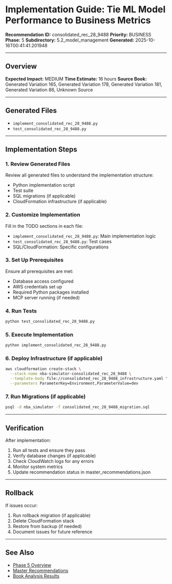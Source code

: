 # Implementation Guide: Tie ML Model Performance to Business Metrics

**Recommendation ID:** consolidated_rec_28_9488
**Priority:** BUSINESS
**Phase:** 5
**Subdirectory:** 5.2_model_management
**Generated:** 2025-10-16T00:41:41.201948

---

## Overview



**Expected Impact:** MEDIUM
**Time Estimate:** 16 hours
**Source Book:** Generated Variation 165, Generated Variation 178, Generated Variation 181, Generated Variation 86, Unknown Source

---

## Generated Files

- `implement_consolidated_rec_28_9488.py`
- `test_consolidated_rec_28_9488.py`

---

## Implementation Steps

### 1. Review Generated Files

Review all generated files to understand the implementation structure:
- Python implementation script
- Test suite
- SQL migrations (if applicable)
- CloudFormation infrastructure (if applicable)

### 2. Customize Implementation

Fill in the TODO sections in each file:
- `implement_consolidated_rec_28_9488.py`: Main implementation logic
- `test_consolidated_rec_28_9488.py`: Test cases
- SQL/CloudFormation: Specific configurations

### 3. Set Up Prerequisites

Ensure all prerequisites are met:
- Database access configured
- AWS credentials set up
- Required Python packages installed
- MCP server running (if needed)

### 4. Run Tests

```bash
python test_consolidated_rec_28_9488.py
```

### 5. Execute Implementation

```bash
python implement_consolidated_rec_28_9488.py
```

### 6. Deploy Infrastructure (if applicable)

```bash
aws cloudformation create-stack \
  --stack-name nba-simulator-consolidated_rec_28_9488 \
  --template-body file://consolidated_rec_28_9488_infrastructure.yaml \
  --parameters ParameterKey=Environment,ParameterValue=dev
```

### 7. Run Migrations (if applicable)

```bash
psql -d nba_simulator -f consolidated_rec_28_9488_migration.sql
```

---

## Verification

After implementation:
1. Run all tests and ensure they pass
2. Verify database changes (if applicable)
3. Check CloudWatch logs for any errors
4. Monitor system metrics
5. Update recommendation status in master_recommendations.json

---

## Rollback

If issues occur:
1. Run rollback migration (if applicable)
2. Delete CloudFormation stack
3. Restore from backup (if needed)
4. Document issues for future reference

---

## See Also

- [Phase 5 Overview](/Users/ryanranft/nba-simulator-aws/docs/phases/phase_5/)
- [Master Recommendations](/Users/ryanranft/nba-mcp-synthesis/analysis_results/master_recommendations.json)
- [Book Analysis Results](/Users/ryanranft/nba-mcp-synthesis/analysis_results/)
